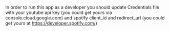 In order to run this app as a developer you should update Credentials file with your youtube api key (you could get yours via console.cloud.google.com) and spotify client_id and redirect_url (you could get yours at https://developer.spotify.com/)
